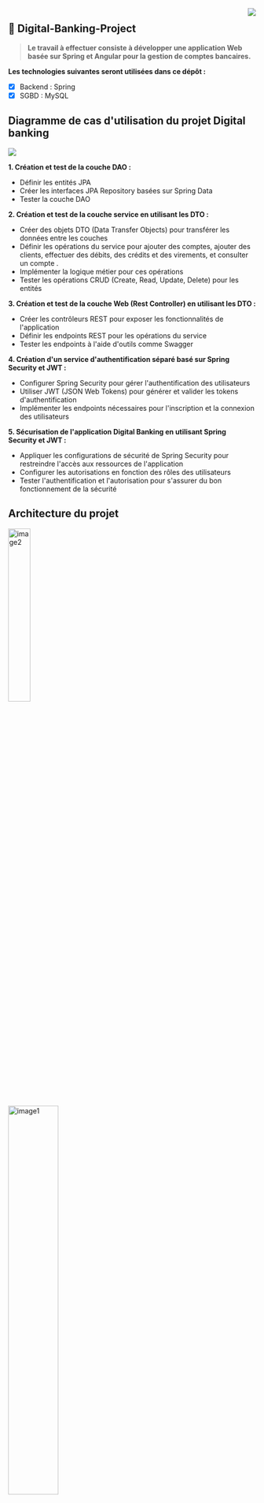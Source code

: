 <img src="https://github.com/Akasmiou-ouassima/Digital-Banking-Project/blob/main/Les%20images/icon.png" align="right" />

 ## 🔗  Digital-Banking-Project


>**Le travail à effectuer consiste à développer une application Web basée sur Spring et Angular pour la gestion de comptes bancaires.**
 
 **Les technologies suivantes seront utilisées dans ce dépôt :**
- [x] Backend : Spring
- [x] SGBD : MySQL

## Diagramme de cas d'utilisation du projet Digital banking
<img src="https://github.com/Akasmiou-ouassima/Digital-Banking-Project/blob/main/Les%20images/Diagramme%20de%20classe%20digital%20banking.jpg">

**1. Création et test de la couche DAO :**
<ul>
  <li>Définir les entités JPA </li>
 <li>Créer les interfaces JPA Repository basées sur Spring Data </li>
 <li>Tester la couche DAO</li>
</ul>

**2. Création et test de la couche service en utilisant les DTO :**
<ul>
   <li>Créer des objets DTO (Data Transfer Objects) pour transférer les données entre les couches</li>
  <li>Définir les opérations du service pour ajouter des comptes, ajouter des clients, effectuer des débits, des crédits et des virements, et consulter un compte
.</li>
 <li>Implémenter la logique métier pour ces opérations </li>
  <li>Tester les opérations CRUD (Create, Read, Update, Delete) pour les entités </li>
</ul>

**3. Création et test de la couche Web (Rest Controller) en utilisant les DTO  :**
<ul>
  <li>Créer les contrôleurs REST pour exposer les fonctionnalités de l'application</li>
 <li>Définir les endpoints REST pour les opérations du service</li>
 <li>Tester les endpoints à l'aide d'outils comme Swagger</li>
</ul>

**4. Création d'un service d'authentification séparé basé sur Spring Security et JWT :**
<ul>
  <li>Configurer Spring Security pour gérer l'authentification des utilisateurs</li>
 <li>Utiliser JWT (JSON Web Tokens) pour générer et valider les tokens d'authentification</li>
 <li>Implémenter les endpoints nécessaires pour l'inscription et la connexion des utilisateurs</li>
</ul>

**5. Sécurisation de l'application Digital Banking en utilisant Spring Security et JWT :**
<ul>
  <li>Appliquer les configurations de sécurité de Spring Security pour restreindre l'accès aux ressources de l'application</li>
 <li>Configurer les autorisations en fonction des rôles des utilisateurs</li>
 <li>Tester l'authentification et l'autorisation pour s'assurer du bon fonctionnement de la sécurité</li>
</ul>


  ## Architecture du projet
<div>
   <img src="https://github.com/Akasmiou-ouassima/Digital-Banking-Project/blob/main/Les%20images/architecture2.png" alt="image2"  width="30%">
 &nbsp; &nbsp; &nbsp; &nbsp; &nbsp; &nbsp;  &nbsp; &nbsp; &nbsp; &nbsp; &nbsp; &nbsp; &nbsp; &nbsp; &nbsp; &nbsp; &nbsp;
  <img src="https://github.com/Akasmiou-ouassima/Digital-Banking-Project/blob/main/Les%20images/architecture1.jpg" alt="image1" style="margin-top:1px;" width="45%">
  
</div>

### Stratégie à adopter

>**Dans notre approche de gestion de l'héritage, une stratégie que nous avons utilisée est celle de la _"Single table"_. Avec cette approche, nous avons créé une seule table qui contient tous les attributs des trois classes concernées. Pour différencier les deux sous-types, nous avons ajouté une colonne spéciale appelée "colonne discriminante". Cette colonne nous permet de distinguer les instances appartenant aux différentes sous-classes au sein de la table unique.**

### Couche DAO
> **Les entités JPA : Customer, BankAccount, Saving Account, CurrentAccount, AccountOperation**
 _**Customer**_
```java
@Entity
@Data @NoArgsConstructor @AllArgsConstructor
public class Customer {

  @Id
  @GeneratedValue(strategy = GenerationType.IDENTITY)
    private Long id;
    private String name;
    private String email;
    @OneToMany(mappedBy = "customer")
    private List<BankAccount> bankAccounts;
}
```
 _**BankAccount**_
```java
@Entity
@Inheritance(strategy = InheritanceType.SINGLE_TABLE)
@DiscriminatorColumn(name = "TYPE", length = 30, discriminatorType = DiscriminatorType.STRING) // length 255 par défaut et String
@Data @NoArgsConstructor @AllArgsConstructor
public abstract class BankAccount {
 @Id
    private String id;
    private double balance;
    private Date createdDate;
    @Enumerated(EnumType.STRING)
    private AccountStatus status;
    @ManyToOne
    private Customer customer;
    @OneToMany (mappedBy = "bankAccount")
    private List<AccountOperation> accountOperations;

}
```
_**Saving Account**_
```java
@Entity
@DiscriminatorValue("Saving_Account")
@Data @NoArgsConstructor @AllArgsConstructor
public class SavingAccount extends BankAccount{
    private double interestRate;
}
```
_**CurrentAccount**_
```java
@Entity
@DiscriminatorValue("Current_Account")
@Data @NoArgsConstructor @AllArgsConstructor
public class CurrentAccount extends BankAccount{
    private double overDraft;

}
```
_**AccountOperation**_
```java
@Entity
@Data @NoArgsConstructor @AllArgsConstructor
public class AccountOperation {
@Id
@GeneratedValue(strategy = GenerationType.IDENTITY)
    private Long id;
    private Date operationDate;
    private double amount;
    @Enumerated(EnumType.STRING)
    private OperationType operationType;
    @ManyToOne
    private BankAccount bankAccount;
    private String description;
}
```
> **les interfaces JPA Repository pour accéder aux données basées sur Spring Data**
_**CustomerRepository**_
```java
public interface CustomerRepository extends JpaRepository<Customer, Long> {

    @Query("select c from Customer  c where c.name like :kw")
    List<Customer> searchCustomer(@Param("kw") String keyword);
}
```
_**BankAccountRepository**_
```java
public interface BankAccountRepository extends JpaRepository<BankAccount, String> {
    List<BankAccount> getBankAccountByCustomer_Id(Long customerId);
}
```
_**AccountOperationRepository**_
```java
public interface AccountOperationRepository extends JpaRepository<AccountOperation, Long> {

    List<AccountOperation> findByBankAccountId(String accountId);

    Page<AccountOperation> findByBankAccountIdOrderByOperationDateDesc(String accountId, Pageable pageable);
}
```

> **Teste de la couche DAO**
```java
@Bean
    CommandLineRunner start(CustomerRepository customerRepository,
                            BankAccountRepository bankAccountRepository,
                            AccountOperationRepository accountOperationRepository) {
        return args -> {
            Stream.of("Ouassima", "Oualid", "Mohamed").forEach(name -> {
                Customer customer = new Customer();
                customer.setName(name);
                customer.setEmail(name +"@gmail.com");
                customerRepository.save(customer);
            });
            customerRepository.findAll().forEach(customer -> {
                CurrentAccount currentAccount = new CurrentAccount();
                currentAccount.setId(UUID.randomUUID().toString());
                currentAccount.setBalance(Math.random() * 9000);
                currentAccount.setCreatedDate(new Date());
                currentAccount.setStatus(AccountStatus.CREATED);
                currentAccount.setCustomer(customer);
                currentAccount.setOverDraft(9000);
                bankAccountRepository.save(currentAccount);

                SavingAccount savingAccount = new SavingAccount();
                savingAccount.setId(UUID.randomUUID().toString());
                savingAccount.setBalance(Math.random() * 10000);
                savingAccount.setCreatedDate(new Date());
                savingAccount.setStatus(AccountStatus.CREATED);
                savingAccount.setCustomer(customer);
                savingAccount.setInterestRate(4.3);
                bankAccountRepository.save(savingAccount);

            });

            bankAccountRepository.findAll().forEach(account -> {
                for (int i = 0; i < 10; i++) {
                    AccountOperation accountOperation = new AccountOperation();
                    accountOperation.setOperationDate(new Date());
                    accountOperation.setAmount(Math.random() * 13000);
                    accountOperation.setOperationType(Math.random() > 0.5 ? OperationType.DEBIT : OperationType.CREDIT);
                    accountOperation.setBankAccount(account);
                    accountOperationRepository.save(accountOperation);
                }
            });
        };

    }
```
>**Base de données**
```xml
spring.datasource.url=jdbc:mysql://localhost:3306/ebank-db?createDatabaseIfNotExist=true
spring.datasource.username=root
spring.datasource.password=
spring.jpa.hibernate.ddl-auto=create
spring.jpa.properties.hibernate.dialect=org.hibernate.dialect.MariaDBDialect
spring.jpa.show-sql=false
server.port=8081
spring.main.allow-circular-references=true
```
<div align="center">
<img src="https://github.com/Akasmiou-ouassima/Digital-Banking-Project/blob/main/Les%20images/Customers.jpg" align="center" style="margin-top:1px;" width="40%"/>
<img src="https://github.com/Akasmiou-ouassima/Digital-Banking-Project/blob/main/Les%20images/bank-accounts.jpg" align="center"  style="margin-top:1px;" width="60%"/>
<img src="https://github.com/Akasmiou-ouassima/Digital-Banking-Project/blob/main/Les%20images/account-operations.jpg" align="center" style="margin-top:1px;" width="60%"/>
</div>

### Couche Service
<div align="center">
<img src="https://github.com/Akasmiou-ouassima/Digital-Banking-Backend/blob/main/Les%20images/services.jpg"  />
</div>
> **Création des objets DTO**

<div align="center">
<img src="https://github.com/Akasmiou-ouassima/Digital-Banking-Backend/blob/main/Les%20images/Dtos.jpg" />
</div>

_**Customer DTO**_,  _**Bank Account DTO**_, _**Cusrrent Account DTO**_, _**Saving Account DTO**_, _**Account OPerations DTO**_, _**Account History DTO**_
  <div align="center">
  <img src="https://github.com/Akasmiou-ouassima/Digital-Banking-Backend/blob/main/Les%20images/dtos1.jpg" />
   </div>
    
_**Operations DTOS**_
<div align="center">
 <img src="https://github.com/Akasmiou-ouassima/Digital-Banking-Backend/blob/main/Les%20images/operationsdto.jpg" />
 </div>


> **Création des mappers**

```java
@Service
@Transactional
public class BankAccountMapperImpl {

    public CustomerDTO fromCustomer(Customer customer) {
        CustomerDTO customerDTO = new CustomerDTO();
        BeanUtils.copyProperties(customer, customerDTO);
        return customerDTO;
    }
    public Customer fromCustomerDTO(CustomerDTO customerDTO) {
        Customer customer = new Customer();
        BeanUtils.copyProperties(customerDTO, customer);

        return customer;
    }

    public CurrentBankAccountDTO fromCurrentBankAccount (CurrentAccount currentAccount) {
        CurrentBankAccountDTO currentBankAccountDTO = new CurrentBankAccountDTO();
        BeanUtils.copyProperties(currentAccount, currentBankAccountDTO);

        currentBankAccountDTO.setCustomerDTO(fromCustomer(currentAccount.getCustomer()));
        currentBankAccountDTO.setType(currentAccount.getClass().getSimpleName());

        return currentBankAccountDTO;
    }
    public CurrentAccount fromCurrentAccountDTO (CurrentBankAccountDTO currentBankAccountDTO) {
        CurrentAccount currentAccount = new CurrentAccount();
        BeanUtils.copyProperties(currentBankAccountDTO, currentAccount);

        currentAccount.setCustomer(fromCustomerDTO(currentBankAccountDTO.getCustomerDTO()));
        return currentAccount;
    }

    public SavingBankAccountDTO fromSavingBankAccount (SavingAccount savingAccount) {
        SavingBankAccountDTO savingBankAccountDTO = new SavingBankAccountDTO();
        BeanUtils.copyProperties(savingAccount, savingBankAccountDTO);

        savingBankAccountDTO.setCustomerDTO(fromCustomer(savingAccount.getCustomer()));
        savingBankAccountDTO.setType(savingAccount.getClass().getSimpleName());
        return savingBankAccountDTO;
    }
    public SavingAccount fromSavingBankAccountDTO (SavingBankAccountDTO savingBankAccountDTO) {
        SavingAccount savingAccount = new SavingAccount();

        BeanUtils.copyProperties(savingBankAccountDTO, savingAccount);

        savingAccount.setCustomer(fromCustomerDTO(savingBankAccountDTO.getCustomerDTO()));

        return savingAccount;
    }

    public AccountOperationDTO fromAccountOperation(AccountOperation accountOperation) {
        AccountOperationDTO accountOperationDTO = new AccountOperationDTO();
        BeanUtils.copyProperties(accountOperation, accountOperationDTO);

        return accountOperationDTO;
    }
}
 ```
> **Définition les opérations du service**

_**Interface BankAccountService**_

```java
public interface BankAccountService {

  CustomerDTO saveCustomer(CustomerDTO customerDTO);

  CurrentBankAccountDTO saveCurrentBankAccount(double initialBalance, double overDraft, Long customerId) throws CustomerNotFoundException;
  SavingBankAccountDTO saveSavingBankAccount(double initialBalance, double interestRate, Long customerId) throws CustomerNotFoundException;

  BankAccountDTO updateBankAccount(String accountId, AccountStatus accountStatus) throws BankAccountNotFoundException;

  List<CustomerDTO> listCustomer();

  BankAccountDTO getBankAccount(String id) throws BankAccountNotFoundException;

  void debit(String accountId, double amount, String description) throws BankAccountNotFoundException, BalanceNotSufficientException;
  void credit(String accountId, double amount, String description) throws BankAccountNotFoundException;

  void transfer(String accountIdSource, String accountIdDestination, double amount) throws BankAccountNotFoundException, BalanceNotSufficientException;

  List<BankAccountDTO> getListBankAccounts();

  CustomerDTO getCustomer(Long customerId) throws CustomerNotFoundException;

  CustomerDTO updateCustomer(CustomerDTO customerDTO);

  void deleteCustomer(Long customerId) throws CustomerNotFoundException;

  List<AccountOperationDTO> getAccountHistoryByList(String accountId);

  List<BankAccountDTO> getBankAccountsByCustomerId(Long customerId);

  AccountHistoryDTO getAccountHistoryByPage(String accountId, int page, int size) throws BankAccountNotFoundException;

  List<CustomerDTO> searchCustomers(String keyword);
}
```
🔗[➤ **Implémentation de la logique métier pour ces opérations** ](https://github.com/Akasmiou-ouassima/Digital-Banking-Backend/blob/main/Digital-banking-backend-Spring/src/main/java/com/akasmiou/ouassima/EBanking/services/BankAccountServiceImpl.java)

>_**Tester les opérations CRUD**_

```java
@Bean
    CommandLineRunner start (AccountService accountService) {
        return args -> {
            Stream.of("Ouassima", "Mohamed", "Jinan", "Oualid").forEach(name -> {
                CustomerDTO customerDTO = new CustomerDTO();
                customerDTO.setName(name);
                customerDTO.setEmail(name + "@gmail.com");
                bankAccountService.saveCustomer(customerDTO);
            });
            bankAccountService.listCustomer().forEach( customer -> {
                try {
                    bankAccountService.saveCurrentBankAccount(Math.random() * 90000, 9000, customer.getId());
                    bankAccountService.saveSavingBankAccount(Math.random() * 85000, 3.2, customer.getId());
                } catch (CustomerNotFoundException e) {
                    e.printStackTrace();
                }
            });

            try {
                List<BankAccountDTO> bankAccountList = bankAccountService.getListBankAccounts();
                for (BankAccountDTO bankAccount : bankAccountList) {
                    for (int i = 0; i < 10; i++) {
                        String accountId;
                        if(bankAccount instanceof SavingBankAccountDTO) {
                            accountId = ((SavingBankAccountDTO) bankAccount).getId();
                        } else {
                            accountId = ((CurrentBankAccountDTO) bankAccount).getId();
                        }
                        bankAccountService.credit(
                                accountId,
                                10000 + Math.random() * 120000,
                                "Credit");

                        bankAccountService.debit(
                                accountId,
                                1000 + Math.random() * 9000,
                                "Debit");

                    }
                }
            } catch (BalanceNotSufficientException | BankAccountNotFoundException e) {
                e.printStackTrace();
            }
        };
    }
   ```
   
> **Teste les endpoints à l'aide d'outils comme Swagger**

```java
L'interface de test de notre API, générée par Swagger, est accessible via http://localhost:8081/swagger-ui/index.html
```
<img src="https://github.com/Akasmiou-ouassima/Digital-Banking-Backend/blob/main/Les%20images/swagger1.jpg" />


**_Teste de la méthode GET Customers_**

<img src="https://github.com/Akasmiou-ouassima/Digital-Banking-Backend/blob/main/Les%20images/getcustomers-swagger.jpg" />

**_Teste de la méthode GET Customer By Id_**
<img src="https://github.com/Akasmiou-ouassima/Digital-Banking-Backend/blob/main/Les%20images/getcustomerbyid.jpg" />

**_Teste de la méthode GET Accounts_**
<img src="https://github.com/Akasmiou-ouassima/Digital-Banking-Backend/blob/main/Les%20images/getaccounts.jpg" />

### Couche Security

>La classe SecurityConfig configure la sécurité dans une application Java avec Spring Security. Les principales étapes incluent la désactivation de CSRF, la configuration de la politique >de sessions, la gestion de CORS, l'autorisation d'accès à certaines URL et l'ajout de filtres JWT personnalisés pour l'authentification et l'autorisation.

> **_Security dans OpenAPI_**
> Si vous accédez à Swagger UI et que vous voyez le bouton "Authorize", cela signifie que l'API que vous consultez nécessite une authentification. Pour vous authentifier et autoriser votre application
> Donc L'annotation @SecurityScheme est utilisée pour définir un schéma d'authentification dans le contexte de l'API Digital Bank. 

```java
@SecurityScheme(name = "digitalBankApi", description = "Digital Bank API", type = SecuritySchemeType.HTTP, scheme = "bearer", bearerFormat = "JWT")
```
<div align="center">
<img src="https://github.com/Akasmiou-ouassima/Digital-Banking-Backend/blob/main/Les%20images/auth3.jpg" width="60%"/>
 </div>
<div align="center">
<img src="https://github.com/Akasmiou-ouassima/Digital-Banking-Backend/blob/main/Les%20images/auth1.jpg" width="60%"/>
 </div>
<div align="center">
<img src="https://github.com/Akasmiou-ouassima/Digital-Banking-Backend/blob/main/Les%20images/auth2.jpg" width="60%"/>
 </div>


> **_les configurations de sécurité de Spring Security_**
<div align="center">
<img src="https://github.com/Akasmiou-ouassima/Digital-Banking-Backend/blob/main/Les%20images/security-config.png" width="60%"/>
 </div>

🔗 [➤ **Security JWT** ](https://github.com/Akasmiou-ouassima/Digital-Banking-Backend/tree/main/Digital-banking-backend-Spring/src/main/java/com/akasmiou/ouassima/EBanking/security)
